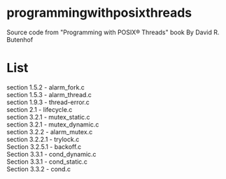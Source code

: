 programmingwithposixthreads
===========================

Source code from "Programming with POSIX® Threads" book By David R. Butenhof

List
===========================

section 1.5.2 - alarm_fork.c<br />
section 1.5.3 - alarm_thread.c<br />
section 1.9.3 - thread-error.c<br />
section 2.1 - lifecycle.c<br />
section 3.2.1 - mutex_static.c<br />
section 3.2.1 - mutex_dynamic.c<br />
section 3.2.2 - alarm_mutex.c<br />
section 3.2.2.1 - trylock.c<br />
Section 3.2.5.1 - backoff.c<br />
Section 3.3.1 - cond_dynamic.c <br />
Section 3.3.1 - cond_static.c <br />
Section 3.3.2 - cond.c <br />
